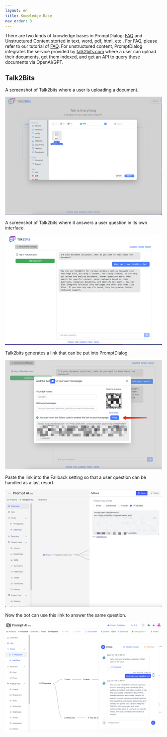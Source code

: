 ```yaml
---
layout: en
title: Knowledge Base
nav_order: 3
---
```

There are two kinds of knowledge bases in PromptDialog: [FAQ](https://doc.promptai.us/docs/tutorial/faq/) and Unstructured Content storted in text, word, pdf, html, etc.. For FAQ, please refer to our tutorial of [FAQ](https://doc.promptai.us/docs/tutorial/faq/). For unstructured content, PromptDialog integrates the service provided by [talk2bits.com](talk2bits.com) where a user can upload their documents, get them indexed, and get an API to query these documents via OpenAI/GPT. 

## Talk2Bits
A screenshot of Talk2bits where a user is uploading a document.

![01-index.png](/assets/images/knowledge_base/01-index.png)

A screenshot of Talk2bits where it answers a user question in its own interface.

![02-index.png](/assets/images/knowledge_base/02-index.png)

Talk2bits generates a link that can be put into PromptDialog.

![03-index.png](/assets/images/knowledge_base/03-index.png)

Paste the link into the Fallback setting so that a user question can be handled as a last resort. 

![04-index.png](/assets/images/knowledge_base/04-index.png)

Now the bot can use this link to answer the same question.

![05-index.png](/assets/images/knowledge_base/05-index.png)
